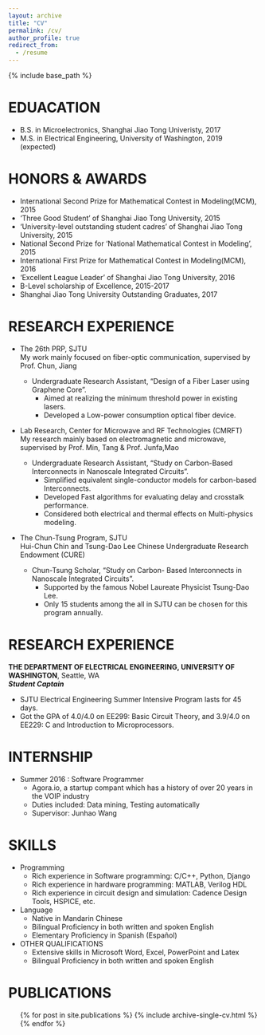 ```yaml
---
layout: archive
title: "CV"
permalink: /cv/
author_profile: true
redirect_from:
  - /resume
---
```


{% include base_path %}
  

EDUACATION
======
* B.S. in Microelectronics, Shanghai Jiao Tong Univeristy, 2017
* M.S. in Electrical Engineering, University of Washington, 2019 (expected)

HONORS & AWARDS
======
* International Second Prize for Mathematical Contest in Modeling(MCM), 2015
* ‘Three Good Student’ of Shanghai Jiao Tong University, 2015
* ‘University-level outstanding student cadres’ of Shanghai Jiao Tong University, 2015
* National Second Prize for ‘National Mathematical Contest in Modeling’, 2015
* International First Prize for Mathematical Contest in Modeling(MCM), 2016
* ‘Excellent League Leader’ of Shanghai Jiao Tong University, 2016
* B-Level scholarship of Excellence, 2015-2017
* Shanghai Jiao Tong University Outstanding Graduates, 2017

RESEARCH EXPERIENCE
======
* The 26th PRP, SJTU  
  My work mainly focused on fiber-optic communication, supervised by Prof. Chun, Jiang
  * Undergraduate Research Assistant, “Design of a Fiber Laser using Graphene Core”.
    * Aimed at realizing the minimum threshold power in existing lasers.
    * Developed a Low-power consumption optical fiber device.

* Lab Research, Center for Microwave and RF Technologies (CMRFT)  
  My research mainly based on electromagnetic and microwave, supervised by Prof. Min, Tang & Prof. Junfa,Mao
  * Undergraduate Research Assistant, “Study on Carbon-Based Interconnects in Nanoscale Integrated Circuits”.
    * Simplified equivalent single-conductor models for carbon-based Interconnects.
    * Developed Fast algorithms for evaluating delay and crosstalk performance.
    * Considered both electrical and thermal effects on Multi-physics modeling.

* The Chun-Tsung Program, SJTU  
  Hui-Chun Chin and Tsung-Dao Lee Chinese Undergraduate Research Endowment (CURE)
  * Chun-Tsung Scholar, “Study on Carbon- Based Interconnects in Nanoscale Integrated Circuits”.
    * Supported by the famous Nobel Laureate Physicist Tsung-Dao Lee.
    * Only 15 students among the all in SJTU can be chosen for this program annually.

RESEARCH EXPERIENCE
======
**THE DEPARTMENT OF ELECTRICAL ENGINEERING, UNIVERSITY OF WASHINGTON**, Seattle, WA  
  ***Student Captain***
  * SJTU Electrical Engineering Summer Intensive Program lasts for 45 days.
  * Got the GPA of 4.0/4.0 on EE299: Basic Circuit Theory, and 3.9/4.0 on EE229: C and Introduction to Microprocessors.

INTERNSHIP
======
* Summer 2016 : Software Programmer
  * Agora.io, a startup compant which has a history of over 20 years in the VOIP industry
  * Duties included: Data mining, Testing automatically
  * Supervisor: Junhao Wang
  
SKILLS
======
* Programming
  * Rich experience in Software programming: C/C++, Python, Django
  * Rich experience in hardware programming: MATLAB, Verilog HDL
  * Rich experience in circuit design and simulation: Cadence Design Tools, HSPICE, etc.
* Language
  * Native in Mandarin Chinese
  * Bilingual Proficiency in both written and spoken English
  * Elementary Proficiency in Spanish (Español)
* OTHER QUALIFICATIONS
  * Extensive skills in Microsoft Word, Excel, PowerPoint and Latex
  * Bilingual Proficiency in both written and spoken English

PUBLICATIONS
======
  <ul>{% for post in site.publications %}
    {% include archive-single-cv.html %}
  {% endfor %}</ul>
